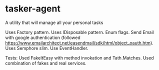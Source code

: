 # tasker-agent
A utility that will manage all your personal tasks

Uses Factory pattern.
Uses IDisposable pattern.
Enum flags.
Send Email with google authentication (followed https://www.emailarchitect.net/easendmail/sdk/html/object_oauth.htm).
Uses Semphore slim.
Use EventHandler.

Tests:
Used FakeItEasy with method invokation and Tath.Matches.
Used combination of fakes and real services.